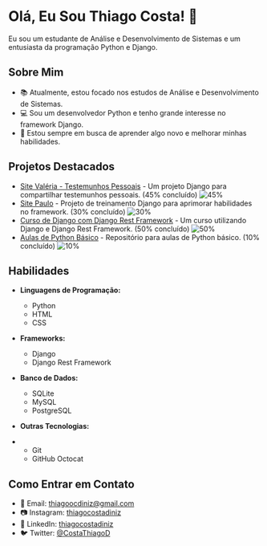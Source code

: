 # Olá, Eu Sou Thiago Costa! 👋

Eu sou um estudante de Análise e Desenvolvimento de Sistemas e um entusiasta da programação Python e Django.

## Sobre Mim
- 📚 Atualmente, estou focado nos estudos de Análise e Desenvolvimento de Sistemas.
- 💻 Sou um desenvolvedor Python e tenho grande interesse no framework Django.
- 🌱 Estou sempre em busca de aprender algo novo e melhorar minhas habilidades.

## Projetos Destacados
- [Site Valéria - Testemunhos Pessoais](https://github.com/ThiagoCostaD/SiteValeria) - Um projeto Django para compartilhar testemunhos pessoais. (45% concluído) ![45%](https://progress-bar.dev/45)
- [Site Paulo](https://github.com/ThiagoCostaD/SitePaulo) - Projeto de treinamento Django para aprimorar habilidades no framework. (30% concluído) ![30%](https://progress-bar.dev/30)
- [Curso de Django com Django Rest Framework](https://github.com/ThiagoCostaD/CursoDeDjango) - Um curso utilizando Django e Django Rest Framework. (50% concluído) ![50%](https://progress-bar.dev/50)
- [Aulas de Python Básico](https://github.com/ThiagoCostaD/Aulas_Python) - Repositório para aulas de Python básico. (10% concluído) ![10%](https://progress-bar.dev/10)


## Habilidades
- **Linguagens de Programação:** 
  - Python <i class="fab fa-python"></i>
  - HTML <i class="fab fa-html5"></i>
  - CSS <i class="fab fa-css3"></i>
  
- **Frameworks:** 
  - Django <i class="fab fa-django"></i>
  - Django Rest Framework <i class="fab fa-python"></i>
  
- **Banco de Dados:** 
  - SQLite <i class="fas fa-database"></i>
  - MySQL <i class="fas fa-database"></i>
  - PostgreSQL <i class="fas fa-database"></i>
- **Outras Tecnologias:**
- 
  - Git <i class="fab fa-git"></i>
  - GitHub Octocat <i class="fab fa-github"></i>


## Como Entrar em Contato
- 📧 Email: thiagoocdiniz@gmail.com
- 📷 Instagram: [thiagocostadiniz](https://www.instagram.com/thiagocostadiniz/)
- 💼 LinkedIn: [thiagocostadiniz](https://www.linkedin.com/in/thiagocostadiniz/)
- 🐦 Twitter: [@CostaThiagoD](https://twitter.com/CostaThiagoD)
